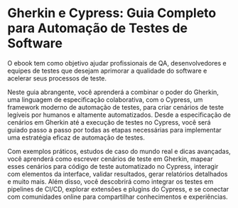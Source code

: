 # Gherkin e Cypress: Guia Completo para Automação de Testes de Software

O ebook tem como objetivo ajudar profissionais de QA, desenvolvedores e equipes de testes que desejam aprimorar a qualidade do software e acelerar seus processos de teste.

Neste guia abrangente, você aprenderá a combinar o poder do Gherkin, uma linguagem de especificação colaborativa, com o Cypress, um framework moderno de automação de testes, para criar cenários de teste legíveis por humanos e altamente automatizados. Desde a especificação de cenários em Gherkin até a execução de testes no Cypress, você será guiado passo a passo por todas as etapas necessárias para implementar uma estratégia eficaz de automação de testes.

Com exemplos práticos, estudos de caso do mundo real e dicas avançadas, você aprenderá como escrever cenários de teste em Gherkin, mapear esses cenários para código de teste automatizado no Cypress, interagir com elementos da interface, validar resultados, gerar relatórios detalhados e muito mais. Além disso, você descobrirá como integrar os testes em pipelines de CI/CD, explorar extensões e plugins do Cypress, e se conectar com comunidades online para compartilhar conhecimentos e experiências.
